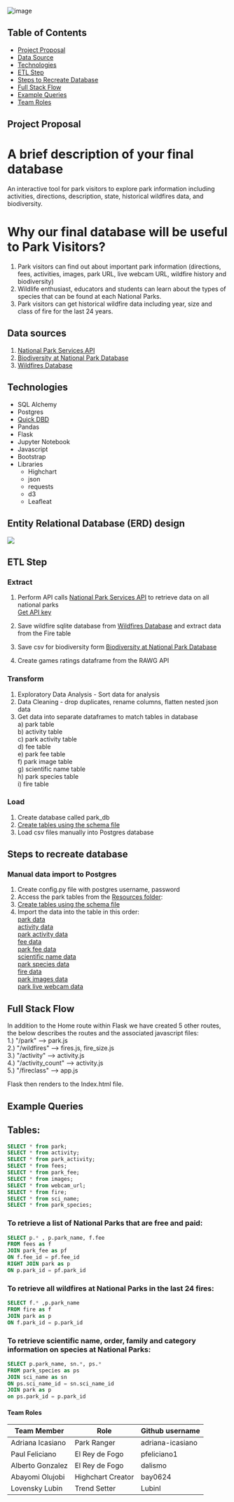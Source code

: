 ![image](https://user-images.githubusercontent.com/78628287/127789862-bb829833-5b35-423a-a2c9-1281262e3514.png)

## Table of Contents ##
* [Project Proposal](#project-proposal)
* [Data Source](#data-sources)
* [Technologies](#technologies)
* [ETL Step](#etl-step)
* [Steps to Recreate Database](#steps-to-recreate-database)
* [Full Stack Flow](#Full-Stack-Flow)
* [Example Queries](#example-queries)
* [Team Roles](#team-roles)

## Project Proposal 
# A brief description of your final database
An interactive tool for park visitors to explore park information including activities, directions, description, state, historical wildfires data, and biodiversity.

# Why our final database will be useful to Park Visitors?
1) Park visitors can find out about important park information (directions, fees, activities, images, park URL, live webcam URL, wildfire history and biodiversity)
2) Wildlife enthusiast, educators and students can learn about the types of species that can be found at each National Parks.
3) Park visitors can get historical wildfire data including year, size and class of fire for the last 24 years.

## Data sources
1) [National Park Services API](https://www.nps.gov/subjects/developer/api-documentation.htm)  <br>
2) [Biodiversity at National Park Database](https://www.kaggle.com/nationalparkservice/park-biodiversity)<br>
3) [Wildfires Database](https://www.kaggle.com/rtatman/188-million-us-wildfires)<br>
 
## Technologies
* SQL Alchemy
* Postgres
* [Quick DBD](https://app.quickdatabasediagrams.com/#/)
* Pandas
* Flask
* Jupyter Notebook
* Javascript
* Bootstrap
* Libraries
  - Highchart
  - json
  - requests 
  - d3
  - Leafleat
  
## Entity Relational Database (ERD) design 
![](https://github.com/adriana-icasiano/yogi_booboo_playground/blob/main/ERD/erd_diagram.png)

## ETL Step 

### Extract
1) Perform API calls [National Park Services API](https://www.nps.gov/subjects/developer/api-documentation.htm) to retrieve data on all national parks<br>
  [Get API key](https://www.nps.gov/subjects/developer/get-started.htm)<br>
  
2) Save wildfire sqlite database from [Wildfires Database](https://www.kaggle.com/rtatman/188-million-us-wildfires) and extract data from the Fire table<br>

3) Save csv for biodiversity form [Biodiversity at National Park Database](https://www.kaggle.com/nationalparkservice/park-biodiversity) <br>
  
4) Create games ratings dataframe from the RAWG API <br>

### Transform <br>
1) Exploratory Data Analysis - Sort data for analysis <br>
2) Data Cleaning - drop duplicates, rename columns, flatten nested json data <br>
3) Get data into separate dataframes to match tables in database<br>
  a) park table<br>
  b) activity table <br>
  c) park activity table<br>
  d) fee table<br>
  e) park fee table<br>
  f) park image table<br>
  g) scientific name table<br>
  h) park species table<br>
  i) fire table<br>
  
### Load<br>
1) Create database called park_db
2) [Create tables using the schema file](https://github.com/adriana-icasiano/yogi_booboo_playground/blob/main/ERD/QuickDBD-Free%20Diagram%20(23).sql)<br>
3) Load csv files manually into Postgres database <br>

## Steps to recreate database
### Manual data import to Postgres<br>
1) Create config.py file with postgres username, password <br>
2) Access the park tables from the [Resources folder](https://github.com/adriana-icasiano/yogi_booboo_playground/tree/main/Resources):<br>
3) [Create tables using the schema file](https://github.com/adriana-icasiano/yogi_booboo_playground/blob/main/ERD/QuickDBD-Free%20Diagram%20(23).sql)<br>
4) Import the data into the table in this order:<br>
[park data](https://github.com/adriana-icasiano/yogi_booboo_playground/blob/main/Resources/nps_park_data2.csv) <br> 
[activity data](https://github.com/adriana-icasiano/yogi_booboo_playground/blob/main/Resources/activities_data.csv)<br>
[park activity data](https://github.com/adriana-icasiano/yogi_booboo_playground/blob/main/Resources/park_activities_data.csv)<br>
[fee data](https://github.com/adriana-icasiano/yogi_booboo_playground/blob/main/Resources/fee_id_data.csv)<br> 
[park fee data](https://github.com/adriana-icasiano/yogi_booboo_playground/blob/main/Resources/park_fee_data.csv)<br>
[scientific name data](https://github.com/adriana-icasiano/yogi_booboo_playground/blob/main/Resources/sci_name_latest.csv)<br>
[park species data](https://github.com/adriana-icasiano/yogi_booboo_playground/blob/main/Resources/park_species_latest.csv)<br>
[fire data](https://github.com/adriana-icasiano/yogi_booboo_playground/blob/main/Resources/wildfires.csv)<br>
[park images data](https://github.com/adriana-icasiano/yogi_booboo_playground/blob/main/Resources/images_data.csv)<br>
[park live webcam data](https://github.com/adriana-icasiano/yogi_booboo_playground/blob/main/Resources/webcam_data.csv)<br>

## Full Stack Flow<br>
In addition to the Home route within Flask we have created 5 other routes, the below describes the routes and the associated javascript files:<br>
1.) "/park" -->	park.js<br>
2.) "/wildfires" -->	fires.js, fire_size.js<br>
3.) "/activity" -->	activity.js<br>
4.) "/activity_count" -->	activity.js<br>
5.) "/fireclass" -->	app.js<br>

Flask then renders to the Index.html file.

## Example Queries                                                        
## Tables:
```sql
SELECT * from park;
SELECT * from activity;
SELECT * from park_activity;
SELECT * from fees;
SELECT * from park_fee;
SELECT * from images;
SELECT * from webcam_url;
SELECT * from fire;
SELECT * from sci_name;
SELECT * from park_species;
```                                                        
                                                        
### To retrieve a list of National Parks that are free and paid:
```sql
SELECT p.* , p.park_name, f.fee
FROM fees as f
JOIN park_fee as pf                        
ON f.fee_id = pf.fee_id
RIGHT JOIN park as p
ON p.park_id = pf.park_id
```                                                                                                                       

### To retrieve all wildfires at National Parks in the last 24 fires:
```sql
SELECT f.* ,p.park_name
FROM fire as f
JOIN park as p
ON f.park_id = p.park_id
```                                                           

### To retrieve scientific name, order, family and category information on species at National Parks:
```sql                                                        
SELECT p.park_name, sn.*, ps.*
FROM park_species as ps
JOIN sci_name as sn
ON ps.sci_name_id = sn.sci_name_id
JOIN park as p
on ps.park_id = p.park_id
```  
                                                        
#### Team Roles

| Team Member           | Role                          | Github username |        
| -----------           | -----------                   | -----------
| Adriana Icasiano      | Park Ranger                   | adriana-icasiano |
| Paul Feliciano        | El Rey de Fogo                | pfeliciano1      |
| Alberto Gonzalez      | El Rey de Fogo                | dalismo          |
| Abayomi Olujobi       | Highchart Creator             | bay0624          |
| Lovensky Lubin        | Trend Setter                  | Lubinl           |


